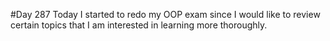 #Day 287
Today I started to redo my OOP exam since I would like to review certain topics that I am interested in learning more thoroughly.
